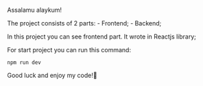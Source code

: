 Assalamu alaykum!

The project consists of 2 parts:
    - Frontend;
    - Backend;

In this project you can see frontend part. It wrote in Reactjs library;

For start project you can run this command:

<code>npm run dev</code>


Good luck and enjoy my code!🤟